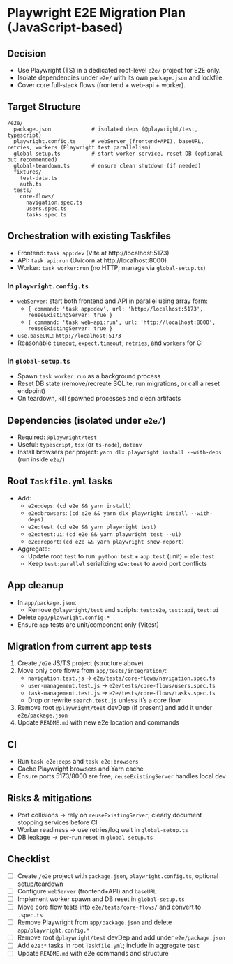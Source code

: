 # Playwright E2E Migration Plan (JavaScript-based)

## Decision
- Use Playwright (TS) in a dedicated root-level `e2e/` project for E2E only.
- Isolate dependencies under `e2e/` with its own `package.json` and lockfile.
- Cover core full‑stack flows (frontend + web‑api + worker).

## Target Structure
```text
/e2e/
  package.json             # isolated deps (@playwright/test, typescript)
  playwright.config.ts     # webServer (frontend+API), baseURL, retries, workers (Playwright test parallelism)
  global-setup.ts          # start worker service, reset DB (optional but recommended)
  global-teardown.ts       # ensure clean shutdown (if needed)
  fixtures/
    test-data.ts
    auth.ts
  tests/
    core-flows/
      navigation.spec.ts
      users.spec.ts
      tasks.spec.ts
```

## Orchestration with existing Taskfiles
- Frontend: `task app:dev` (Vite at http://localhost:5173)
- API: `task api:run` (Uvicorn at http://localhost:8000)
- Worker: `task worker:run` (no HTTP; manage via `global-setup.ts`)

### In `playwright.config.ts`
- `webServer`: start both frontend and API in parallel using array form:
  - `{ command: 'task app:dev', url: 'http://localhost:5173', reuseExistingServer: true }`
  - `{ command: 'task web-api:run', url: 'http://localhost:8000', reuseExistingServer: true }`
- `use.baseURL`: `http://localhost:5173`
- Reasonable `timeout`, `expect.timeout`, `retries`, and `workers` for CI

### In `global-setup.ts`
- Spawn `task worker:run` as a background process
- Reset DB state (remove/recreate SQLite, run migrations, or call a reset endpoint)
- On teardown, kill spawned processes and clean artifacts

## Dependencies (isolated under `e2e/`)
- Required: `@playwright/test`
- Useful: `typescript`, `tsx` (or `ts-node`), `dotenv`
- Install browsers per project: `yarn dlx playwright install --with-deps` (run inside `e2e/`)

## Root `Taskfile.yml` tasks
- Add:
  - `e2e:deps`: `(cd e2e && yarn install)`
  - `e2e:browsers`: `(cd e2e && yarn dlx playwright install --with-deps)`
  - `e2e:test`: `(cd e2e && yarn playwright test)`
  - `e2e:test:ui`: `(cd e2e && yarn playwright test --ui)`
  - `e2e:report`: `(cd e2e && yarn playwright show-report)`
- Aggregate:
  - Update root `test` to run: `python:test` + `app:test` (unit) + `e2e:test`
  - Keep `test:parallel` serializing `e2e:test` to avoid port conflicts

## App cleanup
- In `app/package.json`:
  - Remove `@playwright/test` and scripts: `test:e2e`, `test:api`, `test:ui`
- Delete `app/playwright.config.*`
- Ensure `app` tests are unit/component only (Vitest)

## Migration from current app tests
1. Create `/e2e` JS/TS project (structure above)
2. Move only core flows from `app/tests/integration/`:
   - `navigation.test.js` → `e2e/tests/core-flows/navigation.spec.ts`
   - `user-management.test.js` → `e2e/tests/core-flows/users.spec.ts`
   - `task-management.test.js` → `e2e/tests/core-flows/tasks.spec.ts`
   - Drop or rewrite `search.test.js` unless it’s a core flow
3. Remove root `@playwright/test` devDep (if present) and add it under `e2e/package.json`
4. Update `README.md` with new e2e location and commands

## CI
- Run `task e2e:deps` and `task e2e:browsers`
- Cache Playwright browsers and Yarn cache
- Ensure ports 5173/8000 are free; `reuseExistingServer` handles local dev

## Risks & mitigations
- Port collisions → rely on `reuseExistingServer`; clearly document stopping services before CI
- Worker readiness → use retries/log wait in `global-setup.ts`
- DB leakage → per-run reset in `global-setup.ts`

## Checklist
- [ ] Create `/e2e` project with `package.json`, `playwright.config.ts`, optional setup/teardown
- [ ] Configure `webServer` (frontend+API) and `baseURL`
- [ ] Implement worker spawn and DB reset in `global-setup.ts`
- [ ] Move core flow tests into `e2e/tests/core-flows/` and convert to `.spec.ts`
- [ ] Remove Playwright from `app/package.json` and delete `app/playwright.config.*`
- [ ] Remove root `@playwright/test` devDep and add under `e2e/package.json`
- [ ] Add `e2e:*` tasks in root `Taskfile.yml`; include in aggregate `test`
- [ ] Update `README.md` with e2e commands and structure
